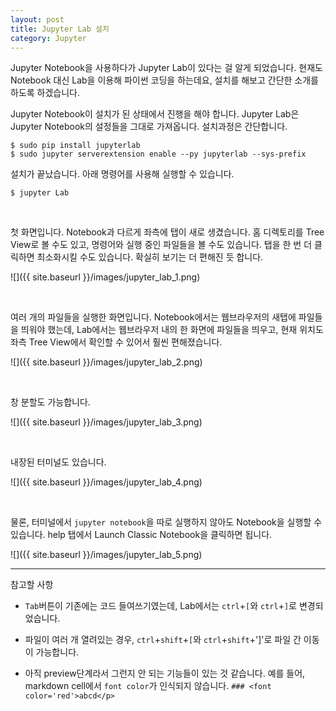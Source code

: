 ```yaml
---
layout: post
title: Jupyter Lab 설치
category: Jupyter
---
```


Jupyter Notebook을 사용하다가 Jupyter Lab이 있다는 걸 알게 되었습니다. 현재도 Notebook 대신 Lab을 이용해 파이썬 코딩을 하는데요, 설치를 해보고 간단한 소개를 하도록 하겠습니다.  

Jupyter Notebook이 설치가 된 상태에서 진행을 해야 합니다. Jupyter Lab은 Jupyter Notebook의 설정들을 그대로 가져옵니다. 설치과정은 간단합니다.  

```
$ sudo pip install jupyterlab
$ sudo jupyter serverextension enable --py jupyterlab --sys-prefix
```

설치가 끝났습니다. 아래 명령어를 사용해 실행할 수 있습니다.

```
$ jupyter Lab
```

<br>

첫 화면입니다. Notebook과 다르게 좌측에 탭이 새로 생겼습니다. 홈 디렉토리를 Tree View로 볼 수도 있고, 명령어와 실행 중인 파일들을 볼 수도 있습니다. 탭을 한 번 더 클릭하면 최소화시킬 수도 있습니다. 확실히 보기는 더 편해진 듯 합니다.

![]({{ site.baseurl }}/images/jupyter_lab_1.png)

<br>

여러 개의 파일들을 실행한 화면입니다. Notebook에서는 웹브라우저의 새탭에 파일들을 띄워야 했는데, Lab에서는 웹브라우저 내의 한 화면에 파일들을 띄우고, 현재 위치도 좌측 Tree View에서 확인할 수 있어서 훨씬 편해졌습니다.  

![]({{ site.baseurl }}/images/jupyter_lab_2.png)

<br>

창 분할도 가능합니다.  

![]({{ site.baseurl }}/images/jupyter_lab_3.png)

<br>

내장된 터미널도 있습니다.  

![]({{ site.baseurl }}/images/jupyter_lab_4.png)

<br>

물론, 터미널에서 `jupyter notebook`을 따로 실행하지 않아도 Notebook을 실행할 수 있습니다. help 탭에서 Launch Classic Notebook을 클릭하면 됩니다.  

![]({{ site.baseurl }}/images/jupyter_lab_5.png)

---

참고할 사항  

- `Tab`버튼이 기존에는 코드 들여쓰기였는데, Lab에서는 `ctrl`+`[`와 `ctrl`+`]`로 변경되었습니다.

- 파일이 여러 개 열려있는 경우, `ctrl`+`shift`+`[`와 `ctrl`+`shift`+']'로 파일 간 이동이 가능합니다.

- 아직 preview단계라서 그런지 안 되는 기능들이 있는 것 같습니다. 예를 들어, markdown cell에서 `font color`가 인식되지 않습니다.
`### <font color='red'>abcd</p>`
